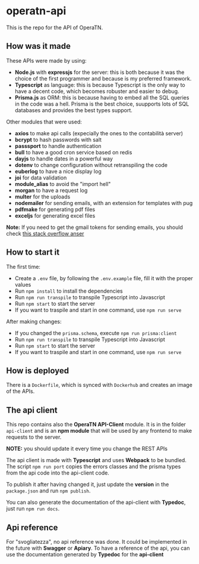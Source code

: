 # operatn-api
This is the repo for the API of OperaTN.

## How was it made

These APIs were made by using:
* __Node.js__ with __expressjs__ for the server: this is both because it was the choice of the first programmer and because is my preferred framework.
* __Typescript__ as language: this is because Typescript is the only way to have a decent code, which becomes robuster and easier to debug.
* __Prisma.js__ as ORM: this is because having to embed all the SQL queries in the code was a hell. Prisma is the best choice, suupports lots of SQL databases and provides the best types support.

Other modules that were used:
* __axios__ to make api calls (expecially the ones to the contabilità server)
* __bcrypt__ to hash passwords with salt
* __passsport__ to handle authentication
* __bull__ to have a good cron service based on redis
* __dayjs__ to handle dates in a powerful way
* __dotenv__ to change configuration without retranspiling the code
* __euberlog__ to have a nice display log
* __joi__ for data validation
* __module_alias__ to avoid the "import hell"
* __morgan__ to have a request log
* __multer__ for the uploads
* __nodemailer__ for sending emails, with an extension for templates with pug
* __pdfmake__ for generating pdf files
* __exceljs__ for generating excel files

__Note:__ If you need to get the gmail tokens for sending emails, you should check [this stack overflow anser](https://stackoverflow.com/a/24123550)

## How to start it

The first time:

* Create a `.env` file, by following the `.env.example` file, fill it with the proper values
* Run `npm install` to install the dependencies
* Run `npm run transpile` to transpile Typescript into Javascript
* Run `npm start` to start the server
* If you want to traspile and start in one command, use `npm run serve`

After making changes:

* If you changed the `prisma.schema`, execute `npm run prisma:client`
* Run `npm run transpile` to transpile Typescript into Javascript
* Run `npm start` to start the server
* If you want to traspile and start in one command, use `npm run serve`

## How is deployed

There is a `Dockerfile`, which is synced with `Dockerhub` and creates an image of the APIs.

## The api client

This repo contains also the **OperaTN API-Client** module. It is in the folder `api-client` and is an **npm module** that will be used by any frontend to make requests to the server. 

**NOTE:** you should update it every time you change the REST APIs

The api client is made with **Typescript** and uses **Webpack** to be bundled. The script `npm run port` copies the errors classes and the prisma types from the api code into the api-client code.

To publish it after having changed it, just update the **version** in the `package.json` and run `npm publish`.

You can also generate the documentation of the api-client with **Typedoc**, just run `npm run docs`.

## Api reference

For "svogliatezza", no api reference was done. It could be implemented in the future with **Swagger** or **Apiary**. To have a reference of the api, you can use the documentation generated by **Typedoc** for the **api-client**
